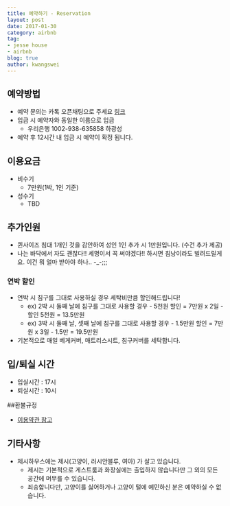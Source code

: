 ```yaml
---
title: 예약하기 - Reservation
layout: post
date: 2017-01-30
category: airbnb
tag:
- jesse house
- airbnb
blog: true
author: kwangswei
---
```


## 예약방법
- 예약 문의는 카톡 오픈채팅으로 주세요 [링크][1]
- 입금 시 예약자와 동일한 이름으로 입금
  - 우리은행 1002-938-635858 하광성
- 예약 후 12시간 내 입금 시 예약이 확정 됩니다.


## 이용요금
- 비수기
  - 7만원(1박, 1인 기준)
- 성수기 
  - TBD

## 추가인원
- 퀸사이즈 침대 1개인 것을 감안하여 성인 1인 추가 시 1만원입니다. (수건 추가 제공)
- 나는 바닥에서 자도 괜찮다!! 세명이서 꼭 써야겠다!! 하시면 침낭이라도 빌려드릴게요. 이건 뭐 얼마 받아야 하나.. -_-;;;


### 연박 할인
- 연박 시 침구를 그대로 사용하실 경우 세탁비만큼 할인해드립니다!
  - ex) 2박 시 둘째 날에 침구를 그대로 사용할 경우 - 5천원 할인 = 7만원 x 2일 - 할인 5천원 = 13.5만원
  - ex) 3박 시 둘째 날, 셋째 날에 침구를 그대로 사용할 경우 - 1.5만원 할인 = 7만원 x 3일 - 1.5만 = 19.5만원
- 기본적으로 매일 베게커버, 매트리스시트, 침구커버를 세탁합니다.

## 입/퇴실 시간
- 입실시간 : 17시
- 퇴실시간 : 10시


##환불규정
- [이용약관 참고][2]

## 기타사항
- 제시하우스에는 제시(고양이, 러시안블루, 여아) 가 살고 있습니다.
  - 제시는 기본적으로 게스트룸과 화장실에는 출입하지 않습니다만 그 외의 모든 공간에 머무를 수 있습니다.
  - 죄송합니다만, 고양이를 싫어하거나 고양이 털에 예민하신 분은 예약하실 수 없습니다.






[1]: https://open.kakao.com/o/szezQcs
[2]: http://kwangswei.github.io/terms-of-use/

